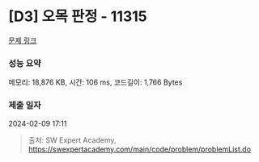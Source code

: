 # [D3] 오목 판정 - 11315 

[문제 링크](https://swexpertacademy.com/main/code/problem/problemDetail.do?contestProbId=AXaSUPYqPYMDFASQ) 

### 성능 요약

메모리: 18,876 KB, 시간: 106 ms, 코드길이: 1,766 Bytes

### 제출 일자

2024-02-09 17:11



> 출처: SW Expert Academy, https://swexpertacademy.com/main/code/problem/problemList.do